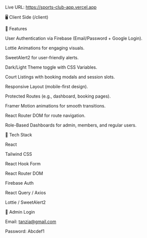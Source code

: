 Live URL: https://sports-club-app.vercel.app

🖥️ Client Side (/client)

🚀 Features

User Authentication via Firebase (Email/Password + Google Login).

Lottie Animations for engaging visuals.

SweetAlert2 for user-friendly alerts.

Dark/Light Theme toggle with CSS Variables.

Court Listings with booking modals and session slots.

Responsive Layout (mobile-first design).

Protected Routes (e.g., dashboard, booking pages).

Framer Motion animations for smooth transitions.

React Router DOM for route navigation.

Role-Based Dashboards for admin, members, and regular users.

🔧 Tech Stack

React

Tailwind CSS

React Hook Form

React Router DOM

Firebase Auth

React Query / Axios

Lottie / SweetAlert2

🔐 Admin Login

Email: tanzia@gmail.com

Password: Abcdef1